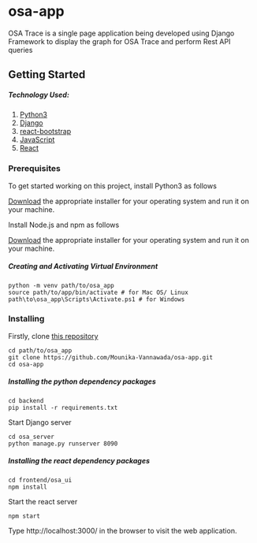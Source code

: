 # osa-app

OSA Trace is a single page application being developed using Django Framework to display the graph for OSA Trace
and perform Rest API queries

## Getting Started

##### Technology Used:
1. [Python3](https://www.python.org/)
2. [Django](https://www.djangoproject.com/)
3. [react-bootstrap](https://react-bootstrap.github.io/)
4. [JavaScript](https://www.javascript.com/)
5. [React](https://reactjs.org/)
 

### Prerequisites

To get started working on this project, install Python3 as follows

[Download](https://www.python.org/downloads/) the appropriate installer for your operating system and
run it on your machine.


Install Node.js and npm as follows 

[Download](https://nodejs.org/en/) the appropriate installer for your operating system and
run it on your machine.


##### Creating and Activating Virtual Environment

```
python -m venv path/to/osa_app
source path/to/app/bin/activate # for Mac OS/ Linux
path\to\osa_app\Scripts\Activate.ps1 # for Windows
``` 

### Installing

Firstly, clone [this repository](https://github.com/Mounika-Vannawada/osa-app.git)

```
cd path/to/osa_app
git clone https://github.com/Mounika-Vannawada/osa-app.git
cd osa-app
```

##### Installing the python dependency packages

```
cd backend
pip install -r requirements.txt
```

Start Django server

```
cd osa_server
python manage.py runserver 8090
```

##### Installing the react dependency packages


```
cd frontend/osa_ui
npm install
```

Start the react server

```
npm start
```

Type http://localhost:3000/ in the browser to visit the web application.

